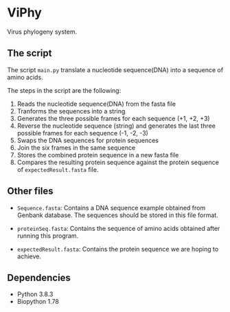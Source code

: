 # ViPhy
Virus phylogeny system.

## The script
The script ``main.py`` translate a nucleotide sequence(DNA) into a sequence of amino acids.

The steps in the script are the following:

1. Reads the nucleotide sequence(DNA) from the fasta file
2. Tranforms the sequences into a string
3. Generates the three possible frames for each sequence (+1, +2, +3)
4. Reverse the nucleotide sequence (string) and generates the last three possible frames for each sequence (-1, -2, -3)
5. Swaps the DNA sequences for protein sequences
6. Join the six frames in the same sequence
7. Stores the combined protein sequence in a new fasta file
8. Compares the resulting protein sequence against the protein sequence of ``expectedResult.fasta`` file.

## Other files

- ``Sequence.fasta``: Contains a DNA sequence example obtained from Genbank database. The sequences should be stored in this file format.

- ``proteinSeq.fasta``: Contains the sequence of amino acids obtained after running this program.

- ``expectedResult.fasta``: Contains the protein sequence we are hoping to achieve. 

## Dependencies

- Python 3.8.3
- Biopython 1.78

